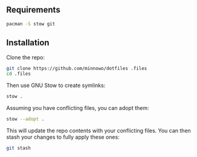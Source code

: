 
## Requirements

```sh
pacman -S stow git
```

## Installation

Clone the repo:
```sh
git clone https://github.com/minnowo/dotfiles .files
cd .files
```

Then use GNU Stow to create symlinks:
```sh
stow .
```

Assuming you have conflicting files, you can adopt them:
```sh
stow --adopt .
```

This will update the repo contents with your conflicting files.
You can then stash your changes to fully apply these ones:
```sh
git stash
```

